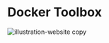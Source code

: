 #  Docker Toolbox

![illustration-website copy](https://cloud.githubusercontent.com/assets/251292/8635484/dea7d166-27d8-11e5-93f9-76d20b2fa80e.png)
